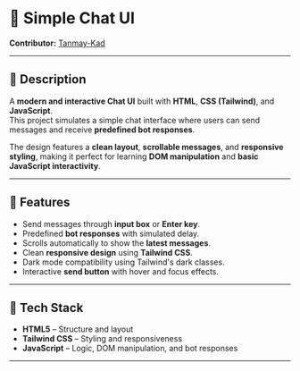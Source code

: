 # 💬 Simple Chat UI

**Contributor:** [Tanmay-Kad](https://github.com/Tanmay-Kad)

---

## 🧾 Description
A **modern and interactive Chat UI** built with **HTML**, **CSS (Tailwind)**, and **JavaScript**.  
This project simulates a simple chat interface where users can send messages and receive **predefined bot responses**.  

The design features a **clean layout**, **scrollable messages**, and **responsive styling**, making it perfect for learning **DOM manipulation** and **basic JavaScript interactivity**.

---

## 🚀 Features
- Send messages through **input box** or **Enter key**.  
- Predefined **bot responses** with simulated delay.  
- Scrolls automatically to show the **latest messages**.  
- Clean **responsive design** using **Tailwind CSS**.  
- Dark mode compatibility using Tailwind's dark classes.  
- Interactive **send button** with hover and focus effects.

---


## 🧩 Tech Stack
- **HTML5** – Structure and layout  
- **Tailwind CSS** – Styling and responsiveness  
- **JavaScript** – Logic, DOM manipulation, and bot responses  

---